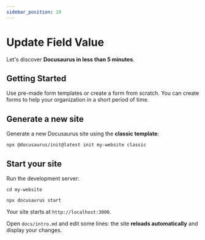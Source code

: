 ```yaml
---
sidebar_position: 10
---
```


# Update Field Value

Let's discover **Docusaurus in less than 5 minutes**.

## Getting Started

Use pre-made form templates or create a form from scratch. You can create forms to help your organization in a short period of time.

## Generate a new site

Generate a new Docusaurus site using the **classic template**:

```shell
npx @docusaurus/init@latest init my-website classic
```

## Start your site

Run the development server:

```shell
cd my-website

npx docusaurus start
```

Your site starts at `http://localhost:3000`.

Open `docs/intro.md` and edit some lines: the site **reloads automatically** and display your changes.
